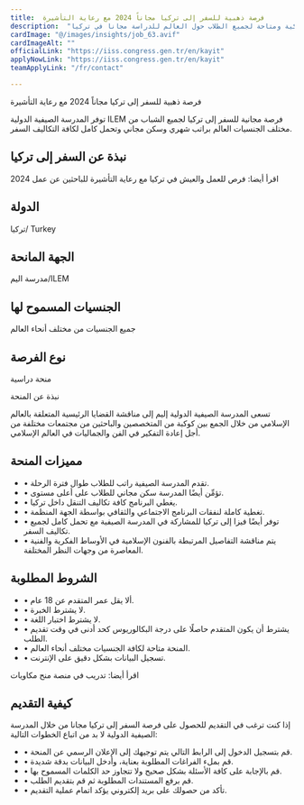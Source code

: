 ```yaml
---
title:  فرصة ذهبية للسفر إلى تركيا مجاناً 2024 مع رعاية التأشيرة 
description:  "حكومة تركيا تقدم منحة ممولة بالكامل للدراسة في كافة تخصصات الجامعات التركية ومتاحة لجميع الطلاب حول العالم للدراسة مجانا في تركيا" 
cardImage: "@/images/insights/job_63.avif" 
cardImageAlt: "" 
officialLink: "https://iiss.congress.gen.tr/en/kayit" 
applyNowLink: "https://iiss.congress.gen.tr/en/kayit" 
teamApplyLink: "/fr/contact"

---
```


فرصة ذهبية للسفر إلى تركيا مجاناً 2024 مع رعاية التأشيرة

توفر المدرسة الصيفية الدولية ILEM فرصة مجانية للسفر إلى تركيا لجميع الشباب من مختلف الجنسيات العالم براتب شهري وسكن مجاني وتحمل كامل لكافة التكاليف السفر.

## نبذة عن السفر إلى تركيا

اقرأ أيضا: فرص للعمل والعيش في تركيا مع رعاية التأشيرة للباحثين عن عمل 2024

## الدولة

تركيا/ Turkey

## الجهة المانحة

مدرسة اليم/ILEM

## الجنسيات المسموح لها

جميع الجنسيات من مختلف أنحاء العالم

## نوع الفرصة

منحة دراسية

نبذة عن المنحة

تسعى المدرسة الصيفية الدولية إليم إلى مناقشة القضايا الرئيسية المتعلقة بالعالم الإسلامي من خلال الجمع بين كوكبة من المتخصصين والباحثين من مجتمعات مختلفة من أجل إعادة التفكير في الفن والجماليات في العالم الإسلامي.

## مميزات المنحة

- • تقدم المدرسة الصيفية راتب للطلاب طوال فترة الرحلة.
- • تؤمِّن أيضًا المدرسة سكن مجاني للطلاب على أعلى مستوى.
- • يغطي البرنامج كافة تكاليف التنقل داخل تركيا.
- • تغطية كاملة لنفقات البرنامج الاجتماعي والثقافي بواسطة الجهة المنظمة.
- • توفر أيضًا فيزا إلى تركيا للمشاركة في المدرسة الصيفية مع تحمل كامل لجميع تكاليف السفر.
- • يتم مناقشة التفاصيل المرتبطة بالفنون الإسلامية في الأوساط الفكرية والفنية المعاصرة من وجهات النظر المختلفة.

## الشروط المطلوبة

- • ألا يقل عمر المتقدم عن 18 عام.
- • لا يشترط الخبرة.
- • لا يشترط اختبار اللغة.
- • يشترط أن يكون المتقدم حاصلًا على درجة البكالوريوس كحد أدنى في وقت تقديم الطلب.
- • المنحة متاحة لكافة الجنسيات مختلف أنحاء العالم.
- • تسجيل البيانات بشكل دقيق على الإنترنت.

اقرأ أيضا: تدريب في منصة منح مكاويات

## كيفية التقديم

إذا كنت ترغب في التقديم للحصول على فرصة السفر إلى تركيا مجانا من خلال المدرسة الصيفية الدولية لا بد من اتباع الخطوات التالية:

- • قم بتسجيل الدخول إلى الرابط التالي يتم توجيهك إلى الإعلان الرسمي عن المنحة.
- • قم بملء الفراغات المطلوبة بعناية، وأدخل البيانات بدقة شديدة.
- • قم بالإجابة على كافة الأسئلة بشكل صحيح ولا تتجاوز حد الكلمات المسموح بها.
- • قم برفع المستندات المطلوبة ثم قم بتقديم الطلب.
- • تأكد من حصولك على بريد إلكتروني يؤكد اتمام عملية التقديم.

